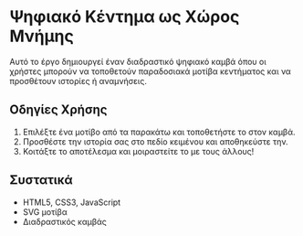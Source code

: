 # Ψηφιακό Κέντημα ως Χώρος Μνήμης

Αυτό το έργο δημιουργεί έναν διαδραστικό ψηφιακό καμβά όπου οι χρήστες μπορούν να τοποθετούν παραδοσιακά μοτίβα κεντήματος και να προσθέτουν ιστορίες ή αναμνήσεις.

## Οδηγίες Χρήσης

1. Επιλέξτε ένα μοτίβο από τα παρακάτω και τοποθετήστε το στον καμβά.
2. Προσθέστε την ιστορία σας στο πεδίο κειμένου και αποθηκεύστε την.
3. Κοιτάξτε το αποτέλεσμα και μοιραστείτε το με τους άλλους!

## Συστατικά
- HTML5, CSS3, JavaScript
- SVG μοτίβα
- Διαδραστικός καμβάς
